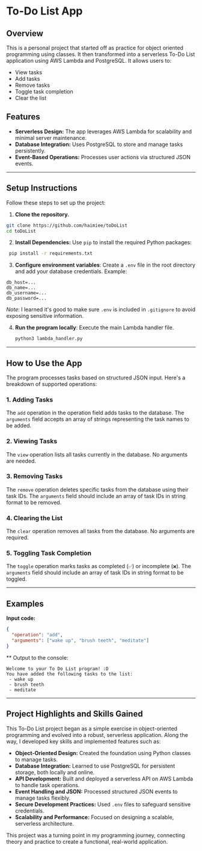 # To-Do List App

## Overview
This is a personal project that started off as practice for object oriented programming using classes.
It then transformed into a serverless To-Do List application using AWS Lambda and PostgreSQL. It allows users to:
- View tasks
- Add tasks
- Remove tasks
- Toggle task completion
- Clear the list

## Features
- **Serverless Design:** The app leverages AWS Lambda for scalability and minimal server maintenance.
- **Database Integration:** Uses PostgreSQL to store and manage tasks persistently.
- **Event-Based Operations:** Processes user actions via structured JSON events.
---
## Setup Instructions
Follow these steps to set up the project:

1. **Clone the repository.**
```bash
git clone https://github.com/haimiee/toDoList
cd toDoList
```
2. **Install Dependencies:** Use `pip` to install the required Python packages:
```bash
 pip install -r requirements.txt
 ```
3. **Configure environment variables**: Create a `.env` file in the root directory and add your database credentials. Example:
```
db_host=...
db_name=...
db_username=...
db_password=...
```
*Note*: I learned it's good to make sure `.env` is included in `.gitignore` to avoid exposing sensitive information.

4. **Run the program locally**: Execute the main Lambda handler file.
   ```bash
   python3 lambda_handler.py
---
## How to Use the App
The program processes tasks based on structured JSON input. Here's a breakdown of supported operations:

### 1. Adding Tasks
The `add` operation in the operation field adds tasks to the database. The `arguments` field accepts an array of strings representing the task names to be added.

### 2. Viewing Tasks
The `view` operation lists all tasks currently in the database. No arguments are needed.

### 3. Removing Tasks
The `remove` operation deletes specific tasks from the database using their task IDs. The `arguments` field should include an array of task IDs in string format to be removed.

### 4. Clearing the List
The `clear` operation removes all tasks from the database. No arguments are required.

### 5. Toggling Task Completion
The `toggle` operation marks tasks as completed (`✅`) or incomplete (`❌`). The `arguments` field should include an array of task IDs in string format to be toggled.

---
## Examples

**Input code:**
```json
{
  "operation": "add",
  "arguments": ["wake up", "brush teeth", "meditate"]
}
```
** Output to the console:
```
Welcome to your To Do List program! :D
You have added the following tasks to the list:
 - wake up
 - brush teeth
 - meditate
```
---


## Project Highlights and Skills Gained

This To-Do List project began as a simple exercise in object-oriented programming and evolved into a robust, serverless application. Along the way, I developed key skills and implemented features such as:

- **Object-Oriented Design:** Created the foundation using Python classes to manage tasks.
- **Database Integration:** Learned to use PostgreSQL for persistent storage, both locally and online.
- **API Development:** Built and deployed a serverless API on AWS Lambda to handle task operations.
- **Event Handling and JSON:** Processed structured JSON events to manage tasks flexibly.
- **Secure Development Practices:** Used `.env` files to safeguard sensitive credentials.
- **Scalability and Performance:** Focused on designing a scalable, serverless architecture.

This project was a turning point in my programming journey, connecting theory and practice to create a functional, real-world application.

